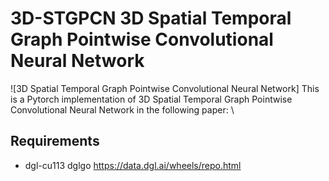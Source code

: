 # 3D-STGPCN 3D Spatial Temporal Graph Pointwise Convolutional Neural Network

![3D Spatial Temporal Graph Pointwise Convolutional Neural Network]
This is a Pytorch implementation of 3D Spatial Temporal Graph Pointwise Convolutional Neural Network in the following paper: \



## Requirements
- dgl-cu113 dglgo https://data.dgl.ai/wheels/repo.html
